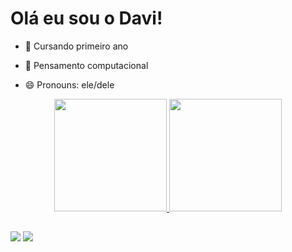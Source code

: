 # Olá eu sou o Davi!
- 🔭 Cursando primeiro ano

- 🌱 Pensamento computacional

- 😄 Pronouns: ele/dele

<div align="center"> 
<a href="https://github.com/marianasantss"> 
<img height="180em" src="https://github-readme-stats.vercel.app/api?
username=marianasantss&show_icons=true&theme=dracula&include_all_commits=true&count_private=true"/> 
<img height="180em" src="https://github-readme-stats.vercel.app/api/top-langs/?username=marianasantss&layout=compact&langs_count=7&theme=dark"/> </div>


## 

<div> 
<a href="" target="_blank"><img src="https://img.shields.io/badge/YouTube-FF0000?style=for-the-badge&logo=youtube&logoColor=white" target="_blank"></a>
<a href="https://www.instagram.com/p/CeCuMRuuIxf/?igshid=YmMyMTA2M2Y=" target="_blank"><img src="https://img.shields.io/badge/-Instagram-%23E4405F?style=for-the-badge&logo=instagram&logoColor=white" target="_blank"></a>
<a href="https://www.twitch.tv/" target="_blank"><img src="https://img.shields.io/badge/Twitch-9146FF?style=for-the-badge&
